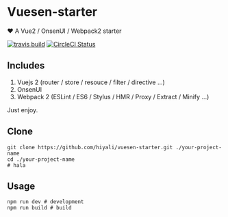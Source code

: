 # Vuesen-starter
❤️ A Vue2 / OnsenUI / Webpack2 starter

[![travis build](https://img.shields.io/travis/hiyali/vuesen-starter/master.svg)](https://travis-ci.org/hiyali/vuesen-starter) [![CircleCI Status](https://circleci.com/gh/hiyali/vuesen-starter.svg?style=shield)](https://circleci.com/gh/hiyali/vuesen-starter)

## Includes

1. Vuejs 2 (router / store / resouce / filter / directive ...)
2. OnsenUI
3. Webpack 2 (ESLint / ES6 / Stylus / HMR / Proxy / Extract / Minify ...)

Just enjoy.

## Clone
```shell
git clone https://github.com/hiyali/vuesen-starter.git ./your-project-name
cd ./your-project-name
# hala
```

## Usage
```shell
npm run dev # development
npm run build # build
```
